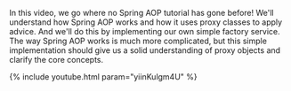 ---
---

In this video, we go where no Spring AOP tutorial has gone before! We'll understand how Spring AOP works and how it uses proxy classes to apply advice. And we'll do this by implementing our own simple factory service. The way Spring AOP works is much more complicated, but this simple implementation should give us a solid understanding of proxy objects and clarify the core concepts.

{% include youtube.html param="yiinKulgm4U" %}